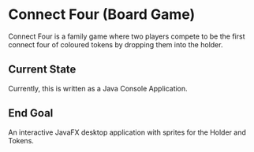 # Connect Four (Board Game)
Connect Four is a family game where two players compete to be the first connect four of coloured tokens by dropping them into the holder.

## Current State
Currently, this is written as a Java Console Application.

## End Goal
An interactive JavaFX desktop application with sprites for the Holder and Tokens.

